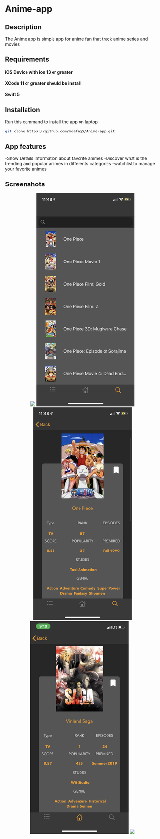 # Anime-app


## Description 

The Anime app is simple app for anime fan that track anime series and movies 

## Requirements

#### iOS Device with ios 13 or greater
#### XCode 11 or greater should be install 
#### Swift 5

## Installation
Run this command to install the app on laptop
```bash
git clone https://github.com/moafaqS/Anime-app.git
```

## App features

-Show Details information about favorite animes
-Discover what is the trending and popular animes in differents categories 
-watchlist to manage your favorite animes

## Screenshots
<p align="center">
<img src="https://raw.githubusercontent.com/moafaqS/Anime-app/master/screenshots/1.png" width="320">
<img src="https://raw.githubusercontent.com/moafaqS/Anime-app/master/screenshots/2.png" width="320">
<img src="https://raw.githubusercontent.com/moafaqS/Anime-app/master/screenshots/3.png" width="320">
<img src="https://raw.githubusercontent.com/moafaqS/Anime-app/master/screenshots/4.png" width="320">
<img src="https://raw.githubusercontent.com/moafaqS/Anime-app/master/screenshots/5.png" width="320">
</p>

